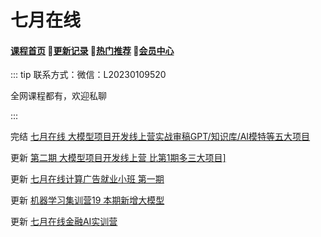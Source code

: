 # 七月在线

#### [**课程首页**](../../README.md) 💖[**更新记录**](./gxjl-2024.md) 💖[**热门推荐**](./rmtj.md) 💖[**会员中心**](./vip.md)

::: tip
联系方式：微信：L20230109520

全网课程都有，欢迎私聊

:::

完结 [七月在线 大模型项目开发线上营实战审稿GPT/知识库/AI模特等五大项目](https://www.julyedu.com/course/getDetail/498)

更新 [第二期 大模型项目开发线上营 比第1期多三大项目\]](https://www.julyedu.com/course/getDetail/510)

更新 [七月在线计算广告就业小班 第一期](https://www.julyedu.com/employment/ad)

更新 [机器学习集训营19 本期新增大模型](https://www.julyedu.com/course/getDetail/496)

更新 [七月在线金融AI实训营](https://www.julyedu.com/Employment/finance4)